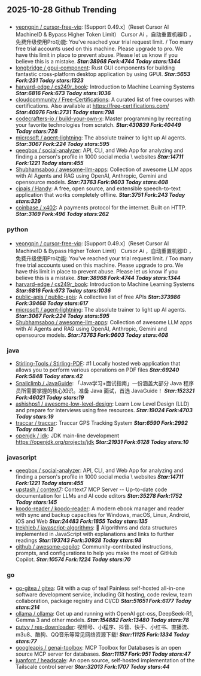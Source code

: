 ## 2025-10-28 Github Trending

### 
* [yeongpin / cursor-free-vip](https://github.com/yeongpin/cursor-free-vip): [Support 0.49.x]（Reset Cursor AI MachineID & Bypass Higher Token Limit） Cursor Ai ，自动重置机器ID ， 免费升级使用Pro功能: You've reached your trial request limit. / Too many free trial accounts used on this machine. Please upgrade to pro. We have this limit in place to prevent abuse. Please let us know if you believe this is a mistake. ***Star:38968 Fork:4744 Today stars:1344***
* [longbridge / gpui-component](https://github.com/longbridge/gpui-component): Rust GUI components for building fantastic cross-platform desktop application by using GPUI. ***Star:5653 Fork:231 Today stars:1323***
* [harvard-edge / cs249r_book](https://github.com/harvard-edge/cs249r_book): Introduction to Machine Learning Systems ***Star:6816 Fork:673 Today stars:1036***
* [cloudcommunity / Free-Certifications](https://github.com/cloudcommunity/Free-Certifications): A curated list of free courses with certifications. Also available at https://free-certifications.com/ ***Star:40976 Fork:2731 Today stars:798***
* [codecrafters-io / build-your-own-x](https://github.com/codecrafters-io/build-your-own-x): Master programming by recreating your favorite technologies from scratch. ***Star:430839 Fork:40449 Today stars:728***
* [microsoft / agent-lightning](https://github.com/microsoft/agent-lightning): The absolute trainer to light up AI agents. ***Star:3067 Fork:224 Today stars:595***
* [qeeqbox / social-analyzer](https://github.com/qeeqbox/social-analyzer): API, CLI, and Web App for analyzing and finding a person's profile in 1000 social media \ websites ***Star:14711 Fork:1221 Today stars:455***
* [Shubhamsaboo / awesome-llm-apps](https://github.com/Shubhamsaboo/awesome-llm-apps): Collection of awesome LLM apps with AI Agents and RAG using OpenAI, Anthropic, Gemini and opensource models. ***Star:73763 Fork:9603 Today stars:408***
* [cjpais / Handy](https://github.com/cjpais/Handy): A free, open source, and extensible speech-to-text application that works completely offline. ***Star:3751 Fork:243 Today stars:329***
* [coinbase / x402](https://github.com/coinbase/x402): A payments protocol for the internet. Built on HTTP. ***Star:3169 Fork:496 Today stars:262***

### python
* [yeongpin / cursor-free-vip](https://github.com/yeongpin/cursor-free-vip): [Support 0.49.x]（Reset Cursor AI MachineID & Bypass Higher Token Limit） Cursor Ai ，自动重置机器ID ， 免费升级使用Pro功能: You've reached your trial request limit. / Too many free trial accounts used on this machine. Please upgrade to pro. We have this limit in place to prevent abuse. Please let us know if you believe this is a mistake. ***Star:38968 Fork:4744 Today stars:1344***
* [harvard-edge / cs249r_book](https://github.com/harvard-edge/cs249r_book): Introduction to Machine Learning Systems ***Star:6816 Fork:673 Today stars:1036***
* [public-apis / public-apis](https://github.com/public-apis/public-apis): A collective list of free APIs ***Star:373986 Fork:39468 Today stars:617***
* [microsoft / agent-lightning](https://github.com/microsoft/agent-lightning): The absolute trainer to light up AI agents. ***Star:3067 Fork:224 Today stars:595***
* [Shubhamsaboo / awesome-llm-apps](https://github.com/Shubhamsaboo/awesome-llm-apps): Collection of awesome LLM apps with AI Agents and RAG using OpenAI, Anthropic, Gemini and opensource models. ***Star:73763 Fork:9603 Today stars:408***

### java
* [Stirling-Tools / Stirling-PDF](https://github.com/Stirling-Tools/Stirling-PDF): #1 Locally hosted web application that allows you to perform various operations on PDF files ***Star:69240 Fork:5848 Today stars:42***
* [Snailclimb / JavaGuide](https://github.com/Snailclimb/JavaGuide): 「Java学习+面试指南」一份涵盖大部分 Java 程序员所需要掌握的核心知识。准备 Java 面试，首选 JavaGuide！ ***Star:152321 Fork:46021 Today stars:19***
* [ashishps1 / awesome-low-level-design](https://github.com/ashishps1/awesome-low-level-design): Learn Low Level Design (LLD) and prepare for interviews using free resources. ***Star:19024 Fork:4703 Today stars:19***
* [traccar / traccar](https://github.com/traccar/traccar): Traccar GPS Tracking System ***Star:6590 Fork:2992 Today stars:12***
* [openjdk / jdk](https://github.com/openjdk/jdk): JDK main-line development https://openjdk.org/projects/jdk ***Star:21931 Fork:6128 Today stars:10***

### javascript
* [qeeqbox / social-analyzer](https://github.com/qeeqbox/social-analyzer): API, CLI, and Web App for analyzing and finding a person's profile in 1000 social media \ websites ***Star:14711 Fork:1221 Today stars:455***
* [upstash / context7](https://github.com/upstash/context7): Context7 MCP Server -- Up-to-date code documentation for LLMs and AI code editors ***Star:35278 Fork:1752 Today stars:145***
* [koodo-reader / koodo-reader](https://github.com/koodo-reader/koodo-reader): A modern ebook manager and reader with sync and backup capacities for Windows, macOS, Linux, Android, iOS and Web ***Star:24483 Fork:1855 Today stars:135***
* [trekhleb / javascript-algorithms](https://github.com/trekhleb/javascript-algorithms): 📝 Algorithms and data structures implemented in JavaScript with explanations and links to further readings ***Star:193743 Fork:30928 Today stars:98***
* [github / awesome-copilot](https://github.com/github/awesome-copilot): Community-contributed instructions, prompts, and configurations to help you make the most of GitHub Copilot. ***Star:10574 Fork:1224 Today stars:70***

### go
* [go-gitea / gitea](https://github.com/go-gitea/gitea): Git with a cup of tea! Painless self-hosted all-in-one software development service, including Git hosting, code review, team collaboration, package registry and CI/CD ***Star:51651 Fork:6177 Today stars:214***
* [ollama / ollama](https://github.com/ollama/ollama): Get up and running with OpenAI gpt-oss, DeepSeek-R1, Gemma 3 and other models. ***Star:154882 Fork:13480 Today stars:78***
* [putyy / res-downloader](https://github.com/putyy/res-downloader): 视频号、小程序、抖音、快手、小红书、直播流、m3u8、酷狗、QQ音乐等常见网络资源下载! ***Star:11125 Fork:1334 Today stars:77***
* [googleapis / genai-toolbox](https://github.com/googleapis/genai-toolbox): MCP Toolbox for Databases is an open source MCP server for databases. ***Star:11157 Fork:951 Today stars:47***
* [juanfont / headscale](https://github.com/juanfont/headscale): An open source, self-hosted implementation of the Tailscale control server ***Star:32013 Fork:1707 Today stars:44***
